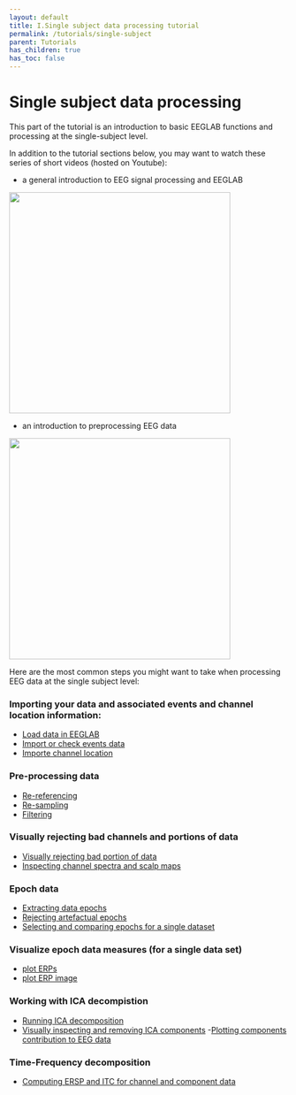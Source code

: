 ```yaml
---
layout: default
title: I.Single subject data processing tutorial
permalink: /tutorials/single-subject
parent: Tutorials
has_children: true
has_toc: false
---
```


Single subject data processing
================================
This part of the tutorial is an introduction to basic EEGLAB functions and processing at the single-subject level. 

In addition to the tutorial sections below, you may want to watch these series of short videos (hosted on Youtube):
- a general introduction to EEG signal processing and EEGLAB


<a href="https://www.youtube.com/playlist?list=PLXc9qfVbMMN2NksmDeqizCI1z5DJBlqC6"><img align="center" width="400" height="400" src= "{{ site.baseurl }}/assets/images/ICAintro2.png"></a>

 
- an introduction to preprocessing EEG data 

<a href="https://www.youtube.com/playlist?list=PLXc9qfVbMMN1ZS3sU2xT2hhfB5PAmuNae"><img align="center" width="400" height="400" src= "{{ site.baseurl }}/assets/images/ICApreproc.png"></a>

Here are the most common steps you might want to take when processing EEG data at the single subject level:

### Importing your data and associated events and channel location information:

- [Load data in EEGLAB](/tutorials/single-subject/loading-data-in-EEGLAB)
- [Import or check events data]()
- [Importe channel location](/tutorials/single-subject/channel-locations)

### Pre-processing data
- [Re-referencing](/tutorials/single-subject/preprocessing-tools.html#re-referencing-the-data)
- [Re-sampling](/tutorials/single-subject/preprocessing-tools.html#changing-the-data-sampling-rate)
- [Filtering](/tutorials/single-subject/preprocessing-tools.html#filtering-the-data)

### Visually rejecting bad channels and portions of data
- [Visually rejecting bad portion of data](/tutorials/single-subject/loading-data-in-EEGLAB#rejecting-data)
- [Inspecting channel spectra and scalp maps](/tutorials/single-subject/plotting-channel-spectra-and-maps)

### Epoch data 
- [Extracting data epochs](/tutorials/single-subject/extracting-data-epochs) 
- [Rejecting artefactual epochs]()
- [Selecting and comparing epochs for a single dataset](/tutorials/single-subject/selecting-data-epochs-and-comparing)

### Visualize epoch data measures (for a single data set)
- [plot ERPs](/tutorials/single-subject/data-averaging)
- [plot ERP image](/tutorials/single-subject/plotting-erp-images)

### Working with ICA decompistion
- [Running ICA decomposition](/tutorials/single-subject/decomposing-data-using-ICA)
- [Visually inspecting and removing ICA components](/tutorials/single-subject/inspecting-ica-comp.html)
-[Plotting components contribution to EEG data]( /tutorials/single-subject/working-with-ICA-components)

### Time-Frequency decomposition
- [Computing ERSP and ITC for channel and component data](/tutorials/single-subject/time-frequency-decomposition)
